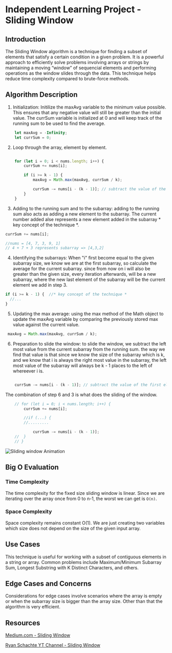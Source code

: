 # Independent Learning Project - Sliding Window

## Introduction

The Sliding Window algorithm is a technique for finding a subset of elements that satisfy a certain condition in a given problem. It is a  powerful approach to efficiently solve problems involving arrays or  strings by maintaining a moving “window” of sequencial elements and performing operations as the window slides through the data. This technique helps reduce time complexity compared to brute-force methods.


## Algorithm Description

1. Initialization: Initilize the maxAvg variable to the minimum value possible. This ensures that any negative value will still be greater than the initial value. The currSum variable is initialized at 0 and will keep track of the running sum to be used to find the average.


```js
	let maxAvg = -Infinity; 
	let currSum = 0;
```


2. Loop through the array, element by element.
   
```js

	for (let i = 0; i < nums.length; i++) {
		currSum += nums[i];

		if (i >= k - 1) {
			maxAvg = Math.max(maxAvg, currSum / k);

			currSum -= nums[i - (k - 1)]; // subtract the value of the first element in the subarray. It s when the first element of the subarray is deleted to prepare room for the next last element in the subarray. * key concept of the technique *
		}
	}
```


3. Adding  to the running sum and to the subarray: adding to the running sum also acts as adding a new element to the subarray. The current number added alse represents a new element added in the subarray  * key concept of the technique *.


```js
currSum += nums[i]; 

//nums = [4, 7, 3, 9, 1]
// 4 + 7 + 3 represents subarray => [4,3,2] 
```


4. Identifying the subarrays: When "i" first become equal to the given subarray size, we know we are at the first subarray, so calculate the average for the current subarray. since from now on i will also be greater than the given size, every iteration afterwards, will be a new subarray, where the new last element of the subarray will be the current element we add in step 3.


```js
if (i >= k - 1) {  //* key concept of the technique *
  //...
}
```


5. Updating the max average: using the max method of the Math object to update the maxAvg variable by comparing the previously stored max value against the current value.


```js
 maxAvg = Math.max(maxAvg, currSum / k);

```

6. Preparation to slide the window: to slide the window, we subtract the left most value from the current subarray from the running sum. the way we find that value is that since we know the size of the subarray which is k, and we know that i is always the right most value in the subarray, the left most value of the subarray will always be k - 1 places to the left of whereever i is.


```js

	currSum -= nums[i - (k - 1)]; // subtract the value of the first element in the subarray. It s when the first element of the subarray is deleted to prepare room for the next last element in the subarray. * key concept of the technique *
```


The combination of step 6  and 3 is what does the sliding of the window.
```js
 	// for (let i = 0; i < nums.length; i++) {
		currSum += nums[i];

		//if (...) {
		//.........

			currSum -= nums[i - (k - 1)]; 
	// 	}
	// }
```



![Sliding window Animation](https://miro.medium.com/v2/resize:fit:1400/1*m1WP0k9cHRkcTixpfayOdA.gif)



## Big O Evaluation

### Time Complexity

The time complexity for the fixed size sliding window is linear. Since we are iterating over the array once from 0 to n-1, the worst we can get is `O(n)`.


### Space Complexity

Space complexity remains constant O(1). We are just creating two variables which size does not depend on the size of the given input array.



## Use Cases

This technique is useful for working with a subset of contiguous elements in a string or array. Common problems include Maximum/Minimum Subarray Sum, Longest Substring with K Distinct Characters, and others.



## Edge Cases and Concerns
Considerations for edge cases involve scenarios where the array is empty or when the subarray size is bigger than the array size. Other than that the algorithm is very efficient.


## Resources

[Medium.com - Sliding Window](https://medium.com/@rishu__2701/mastering-sliding-window-techniques-48f819194fd7)

[Ryan Schachte YT Channel - Sliding Window](https://www.youtube.com/watch?v=MK-NZ4hN7rs)
